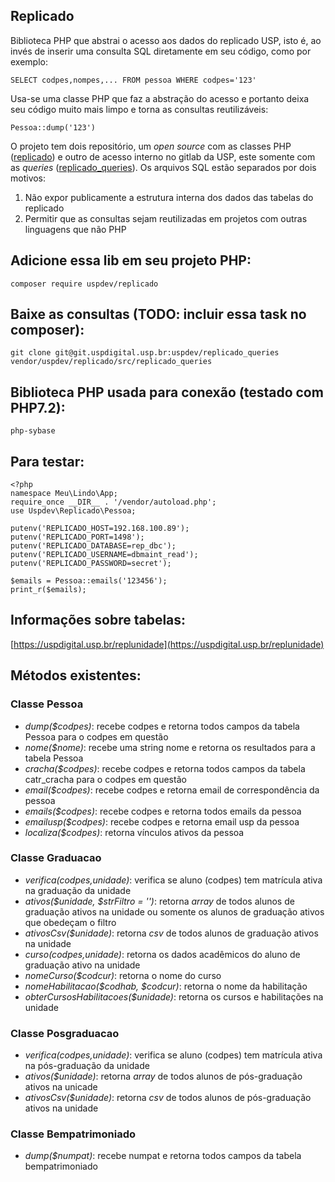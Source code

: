 ## Replicado

Biblioteca PHP que abstrai o acesso aos dados do replicado USP, 
isto é, ao invés de inserir uma consulta SQL diretamente em seu código, 
como por exemplo: 

    SELECT codpes,nompes,... FROM pessoa WHERE codpes='123'

Usa-se uma classe PHP que faz a abstração do acesso e portanto deixa 
seu código muito mais limpo e torna as consultas reutilizáveis:

    Pessoa::dump('123')

O projeto tem dois repositório, um *open source* com as classes PHP 
([replicado](https://github.com/uspdev/replicado)) e outro de acesso interno 
no gitlab da USP, este somente com as *queries* ([replicado_queries](https://git.uspdigital.usp.br/uspdev/replicado_queries)).
Os arquivos SQL estão separados por dois motivos:

 1. Não expor publicamente a estrutura interna dos dados das tabelas do replicado
 2. Permitir que as consultas sejam reutilizadas em projetos com outras linguagens que não PHP

## Adicione essa lib em seu projeto PHP:

    composer require uspdev/replicado

## Baixe as consultas (TODO: incluir essa task no composer):

    git clone git@git.uspdigital.usp.br:uspdev/replicado_queries vendor/uspdev/replicado/src/replicado_queries

## Biblioteca PHP usada para conexão (testado com PHP7.2):

    php-sybase

## Para testar:

    <?php
    namespace Meu\Lindo\App;
    require_once __DIR__ . '/vendor/autoload.php';
    use Uspdev\Replicado\Pessoa;
    
    putenv('REPLICADO_HOST=192.168.100.89');
    putenv('REPLICADO_PORT=1498');
    putenv('REPLICADO_DATABASE=rep_dbc');
    putenv('REPLICADO_USERNAME=dbmaint_read');
    putenv('REPLICADO_PASSWORD=secret');

    $emails = Pessoa::emails('123456');
    print_r($emails);

## Informações sobre tabelas:

   [https://uspdigital.usp.br/replunidade](https://uspdigital.usp.br/replunidade)

## Métodos existentes:

### Classe Pessoa 

 - *dump($codpes)*: recebe codpes e retorna todos campos da tabela Pessoa para o codpes em questão
 - *nome($nome)*: recebe uma string nome e retorna os resultados para a tabela Pessoa
 - *cracha($codpes)*: recebe codpes e retorna todos campos da tabela catr_cracha para o codpes em questão 
 - *email($codpes)*: recebe codpes e retorna email de correspondência da pessoa
 - *emails($codpes)*: recebe codpes e retorna todos emails da pessoa
 - *emailusp($codpes)*: recebe codpes e retorna email usp da pessoa
 - *localiza($codpes)*: retorna vínculos ativos da pessoa
 
### Classe Graduacao

 - *verifica($codpes,$unidade)*: verifica se aluno (codpes) tem matrícula ativa na graduação da unidade
 - *ativos($unidade, $strFiltro = '')*: retorna *array* de todos alunos de graduação ativos na unidade ou somente os alunos de graduação ativos que obedeçam o filtro
 - *ativosCsv($unidade)*: retorna *csv* de todos alunos de graduação ativos na unidade
 - *curso($codpes,$unidade)*: retorna os dados acadêmicos do aluno de graduação ativo na unidade
 - *nomeCurso($codcur)*: retorna o nome do curso 
 - *nomeHabilitacao($codhab, $codcur)*: retorna o nome da habilitação
 - *obterCursosHabilitacoes($unidade)*: retorna os cursos e habilitações na unidade
 
### Classe Posgraduacao

 - *verifica($codpes,$unidade)*: verifica se aluno (codpes) tem matrícula ativa na pós-graduação da unidade
 - *ativos($unidade)*: retorna *array* de todos alunos de pós-graduação ativos na unicade
 - *ativosCsv($unidade)*: retorna *csv* de todos alunos de pós-graduação ativos na unidade
 
 ### Classe Bempatrimoniado

 - *dump($numpat)*: recebe numpat e retorna todos campos da tabela bempatrimoniado
 
 
